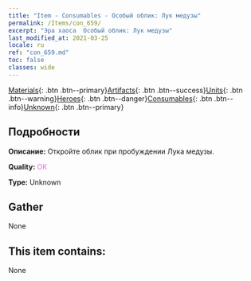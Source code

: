 ```yaml
---
title: "Item - Consumables - Особый облик: Лук медузы"
permalink: /Items/con_659/
excerpt: "Эра хаоса  Особый облик: Лук медузы"
last_modified_at: 2021-03-25
locale: ru
ref: "con_659.md"
toc: false
classes: wide
---
```

 [Materials](/ru/Items/){: .btn .btn--primary}[Artifacts](/ru/Items/Artifacts/){: .btn .btn--success}[Units](/ru/Items/Units/){: .btn .btn--warning}[Heroes](/ru/Items/Heroes/){: .btn .btn--danger}[Consumables](/ru/Items/Consumables/){: .btn .btn--info}[Unknown](/ru/Items/Unknown/){: .btn .btn--primary}

## Подробности
 **Описание:** Откройте облик при пробуждении Лука медузы.

 **Quality:** <span style="color: #DA70D6">OK</span>

 **Type:** Unknown

## Gather

  None

## This item contains:

  None

